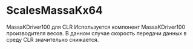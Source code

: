# ScalesMassaKx64
MassaKDriver100 для CLR
Используется компонент MassaKDriver100 производителя весов.
В данном случае скорость передачи данных в среду CLR значительно снижается.
